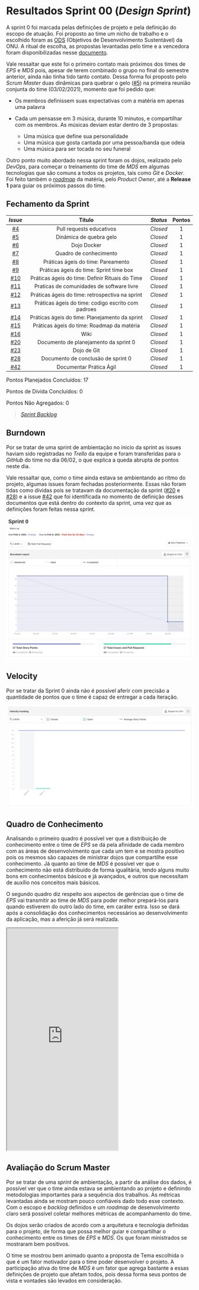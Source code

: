 # Resultados Sprint 00 (*Design Sprint*)

A sprint 0 foi marcada pelas definições de projeto e pela definição do escopo de atuação. Foi proposto ao time um nicho de trabalho e o escolhido foram as [ODS](https://brasil.un.org/pt-br/sdgs) (Objetivos de Desenvolvimento Sustentável) da ONU. A ritual de escolha, as propostas levantadas pelo time e a vencedora foram disponibilizadas nesse [documento](_docs/produto/themes_vote.md).

Vale ressaltar que este foi o primeiro contato mais próximos dos times de *EPS* e *MDS* pois, apesar de terem combinado o grupo no final do semestre anterior, ainda não tinha tido tanto contato. Dessa forma foi proposto pelo *Scrum Master* duas dinâmicas para quebrar o gelo ([#5](https://github.com/fga-eps-mds/2020.2-Lend.it/issues/5)) na primeira reunião conjunta do time (03/02/2021), momento que foi pedido que:

- Os membros definissem suas expectativas com a matéria em apenas uma palavra

- Cada um pensasse em 3 música, durante 10 minutos, e compartilhar com os membros. As músicas deviam estar dentro de 3 propostas:
  - Uma música que define sua personalidade
  - Uma música que gosta cantada por uma pessoa/banda que odeia
  - Uma música para ser tocada no seu funeral

Outro ponto muito abordado nessa sprint foram os dojos, realizado pelo *DevOps*, para começar o treinamento do time de *MDS* em algumas tecnologias que são comuns a todos os projetos, tais como *Git* e *Docker*. Foi feito também o [*roadmap*](https://docs.google.com/spreadsheets/d/1mUBDM7covg2bMSA_dbjxosfBFmCLuXOJutKxEjRi-eo/edit#gid=0) da matéria, pelo *Product Owner*, até a **Release 1** para guiar os próximos passos do time.
## Fechamento da Sprint

<div class="full-width">

| *Issue* | Título | *Status* | Pontos |
| :-----: | :----: | :------: | :----: |
| [#4](https://github.com/fga-eps-mds/2020.2-Lend.it/issues/4) | Pull requests educativos | *Closed* | 1 |
| [#5](https://github.com/fga-eps-mds/2020.2-Lend.it/issues/5) | Dinâmica de quebra gelo | *Closed* | 1 |
| [#6](https://github.com/fga-eps-mds/2020.2-Lend.it/issues/6) | Dojo Docker | *Closed* | 1 |
| [#7](https://github.com/fga-eps-mds/2020.2-Lend.it/issues/7) | Quadro de conhecimento | *Closed* | 1 |
| [#8](https://github.com/fga-eps-mds/2020.2-Lend.it/issues/8) | Práticas ágeis do time: Pareamento | *Closed* | 1 |
| [#9](https://github.com/fga-eps-mds/2020.2-Lend.it/issues/9) | Práticas ágeis do time: Sprint time box | *Closed* | 1 |
| [#10](https://github.com/fga-eps-mds/2020.2-Lend.it/issues/10) | Práticas ágeis do time: Definir Rituais do Time | *Closed* | 1 |
| [#11](https://github.com/fga-eps-mds/2020.2-Lend.it/issues/11) | Praticas de comunidades de software livre | *Closed* | 1 |
| [#12](https://github.com/fga-eps-mds/2020.2-Lend.it/issues/12) | Práticas ágeis do time: retrospectiva na sprint  | *Closed* | 1 |
| [#13](https://github.com/fga-eps-mds/2020.2-Lend.it/issues/13) | Práticas ágeis do time: codigo escrito com padroes | *Closed* | 1 |
| [#14](https://github.com/fga-eps-mds/2020.2-Lend.it/issues/14) | Práticas ágeis do time: Planejamento da sprint | *Closed* | 1 |
| [#15](https://github.com/fga-eps-mds/2020.2-Lend.it/issues/15) | Práticas ágeis do time: Roadmap da matéria | *Closed* | 1 |
| [#16](https://github.com/fga-eps-mds/2020.2-Lend.it/issues/16) | Wiki  | *Closed* | 1 |
| [#20](https://github.com/fga-eps-mds/2020.2-Lend.it/issues/20) | Documento de planejamento da sprint 0  | *Closed* | 1 |
| [#23](https://github.com/fga-eps-mds/2020.2-Lend.it/issues/23) | Dojo de Git  | *Closed* | 1 |
| [#28](https://github.com/fga-eps-mds/2020.2-Lend.it/issues/28) | Documento de conclusão de sprint 0 | *Closed* | 1 |
| [#42](https://github.com/fga-eps-mds/2020.2-Lend.it/issues/42) | Documentar Prática Ágil  | *Closed* | 1 |
</div>

Pontos Planejados Concluídos: 17

Pontos de Dívida Concluídos:  0

Pontos Não Agregados: 0

> [_Sprint_ _Backlog_](https://github.com/fga-eps-mds/2020.2-Lend.it/milestone/1?closed=1)

## Burndown

Por se tratar de uma sprint de ambientação no inicio da sprint as issues haviam sido registradas no *Trello* da equipe e foram transferidas para o *GitHub* do time no dia 06/02, o que explica a queda abrupta de pontos neste dia.

Vale ressaltar que, como o time ainda estava se ambientando ao ritmo do projeto, algumas issues foram fechadas posteriormente. Essas não foram tidas como dívidas pois se tratavam da documentação da sprint ([#20](https://github.com/fga-eps-mds/2020.2-Lend.it/issues/20) e [#28](https://github.com/fga-eps-mds/2020.2-Lend.it/issues/28)) e a issue [#42](https://github.com/fga-eps-mds/2020.2-Lend.it/issues/42) que foi identificada no momento de definição desses documentos que está dentro do contexto da sprint, uma vez que as definições foram feitas nessa sprint.

![grafico](../../../assets/img/sprint0/burndown.png)

## Velocity

Por se tratar da Sprint 0 ainda não é possível aferir com precisão a quantidade de pontos que o time é capaz de entregar a cada iteração.

![grafico](../../../assets/img/sprint0/velocity.png)

## Quadro de Conhecimento

Analisando o primeiro quadro é possível ver que a distribuição de conhecimento entre o time de *EPS* se dá pela afinidade de cada membro com as áreas de desenvolvimento que cada um tem e se mostra positivo pois os mesmos são capazes de ministrar dojos que compartilhe esse conhecimento. Já quanto ao time de *MDS* é possível ver que o conhecimento não está distribuído de forma igualitária, tendo alguns muito bons em conhecimentos básicos e já avançados, e outros que necessitam de auxílio nos conceitos mais básicos.

O segundo quadro diz respeito aos aspectos de gerências que o time de *EPS* vai transmitir ao time de *MDS* para poder melhor prepará-los para quando estiverem do outro lado do time, em caráter extra. Isso se dará após a consolidação dos conhecimentos necessários ao desenvolvimento da aplicação, mas a aferição já será realizada.

<iframe src="https://docs.google.com/spreadsheets/d/e/2PACX-1vQt9zLphgqw_af_Kz6vaOhzGt4M4xnPEfbVTrtfh-CvbbsX1HziKhaXO5_nenI8iGToZQJNdfrqNvoJ/pubhtml?gid=1585311913&amp;single=true&amp;widget=true&amp;headers=false" height="600"></iframe>

## Avaliação do Scrum Master

Por se tratar de uma *sprint* de ambientação, a partir da análise dos dados, é possível ver que o time ainda estava se ambientando ao projeto e definindo metodologias importantes para a sequência dos trabalhos. As métricas levantadas ainda se mostram pouco confiáveis dado todo esse contexto. Com o escopo e *backlog* definidos e um *roadmap* de desenvolvimento claro será possível coletar melhores métricas de acompanhamento do time.

Os dojos serão criados de acordo com a arquitetura e tecnologia definidas para o projeto, de forma que possa melhor guiar e compartilhar o conhecimento entre os times de *EPS* e *MDS*. Os que foram ministrados se mostraram bem positivos.

O time se mostrou bem animado quanto a proposta de Tema escolhida o que é um fator motivador para o time poder desenvolver o projeto. A participação ativa do time de *MDS* é um fator que agrega bastante a essas definições de projeto que afetam todos, pois dessa forma seus pontos de vista e vontades são levados em consideração.